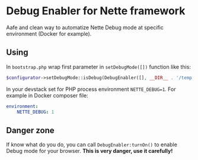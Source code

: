 Debug Enabler for Nette framework
=================================

Aafe and clean way to automatize Nette Debug mode at specific environment (Docker for example).

Using
-----
In `bootstrap.php` wrap first parameter in `setDebugMode([])` function like this:
```php
$configurator->setDebugMode::isDebug(DebugEnabler([], __DIR__ . '/temp'));
```

In your devstack set for PHP process environment `NETTE_DEBUG=1`. For example in Docker composer file:
```yaml
environment:
    NETTE_DEBUG: 1
```

Danger zone
-----------
If know what do you do, you can call `DebugEnabler:turnOn()` to enable Debug mode for your browser. **This is very danger, use it carefully!**